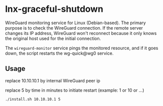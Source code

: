 # lnx-graceful-shutdown
WireGuard monitoring service for Linux (Debian-based).
The primary purpose is to check the WireGuard connection. If the remote server changes its IP address, WireGuard won't reconnect because it only knows the original host used for the initial connection.

The `wireguard-monitor` service pings the monitored resource, and if it goes down, the script restarts the wg-quick@wg0 service.

## Usage

replace 10.10.10.1 by internal WireGuard peer ip

replace 5 by time in minutes to initiate restart (example: 1 or 10 or ...) 

```shell
./install.sh 10.10.10.1 5
```